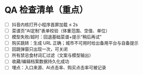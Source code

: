 
# QA 检查清单（重点）
- [ ] 抖音内核打开小程序首屏加载 ≤ 2s
- [ ] 菜谱页“AI定制”表单校验（体重范围、空值、单位）
- [ ] 模型失败/超时：回退基础菜谱+提示“稍后再试”
- [ ] 购买跳转：生成 URL 正确；城市不可用时给出备用平台与自备提示
- [ ] 回跳弹窗只出现一次，可关闭
- [ ] 所有禁忌食材词汇过滤（文案与模型输出）
- [ ] 收藏/编辑档案数据持久化成功
- [ ] 埋点：入口来源、AI点击率、购买点击率可被记录

